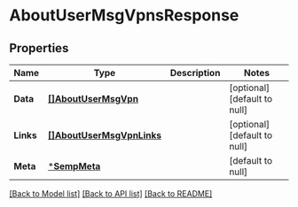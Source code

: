 # AboutUserMsgVpnsResponse

## Properties
Name | Type | Description | Notes
------------ | ------------- | ------------- | -------------
**Data** | [**[]AboutUserMsgVpn**](AboutUserMsgVpn.md) |  | [optional] [default to null]
**Links** | [**[]AboutUserMsgVpnLinks**](AboutUserMsgVpnLinks.md) |  | [optional] [default to null]
**Meta** | [***SempMeta**](SempMeta.md) |  | [default to null]

[[Back to Model list]](../README.md#documentation-for-models) [[Back to API list]](../README.md#documentation-for-api-endpoints) [[Back to README]](../README.md)

